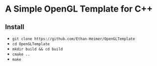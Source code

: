 # A Simple OpenGL Template for C++

## Install

- `git clone https://github.com/Ethan-Heimer/OpenGLTemplate`
- `cd OpenGLTemplate`
- `mkdir build && cd build`
- `cmake ..`
- `make`
